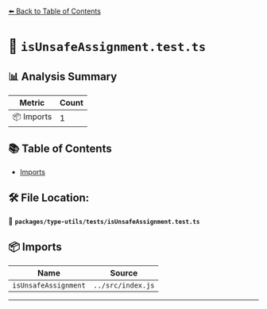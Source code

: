 [⬅️ Back to Table of Contents](../../../index.md)

# 📄 `isUnsafeAssignment.test.ts`

## 📊 Analysis Summary

| Metric | Count |
|--------|-------|
| 📦 Imports | 1 |

## 📚 Table of Contents

- [Imports](#imports)

## 🛠️ File Location:
📂 **`packages/type-utils/tests/isUnsafeAssignment.test.ts`**

## 📦 Imports

| Name | Source |
|------|--------|
| `isUnsafeAssignment` | `../src/index.js` |


---